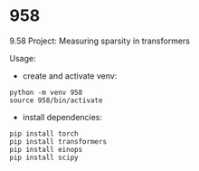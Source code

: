 # 958

9.58 Project: Measuring sparsity in transformers

Usage:

- create and activate venv:

```
python -m venv 958
source 958/bin/activate
```

- install dependencies:

```
pip install torch
pip install transformers
pip install einops
pip install scipy
```
